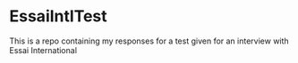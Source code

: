 # EssaiIntlTest
This is a repo containing my responses for a test given for an interview with Essai International 
